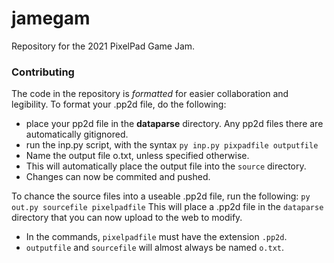 # jamegam
Repository for the 2021 PixelPad Game Jam.

### Contributing
The code in the repository is *formatted* for easier collaboration and legibility. 
To format your .pp2d file, do the following:
- place your pp2d file in the **dataparse** directory. Any pp2d files there are automatically gitignored.
- run the inp.py script, with the syntax
`py inp.py pixpadfile outputfile`
- Name the output file o.txt, unless specified otherwise.
- This will automatically place the output file into the `source` directory.
- Changes can now be commited and pushed.

To chance the source files into a useable .pp2d file, run the following:
`py out.py sourcefile pixelpadfile`
This will place a .pp2d file in the `dataparse` directory that you can now upload to the web to modify.
- In the commands, `pixelpadfile` must have the extension `.pp2d`.
- `outputfile` and `sourcefile` will almost always be named `o.txt`.

